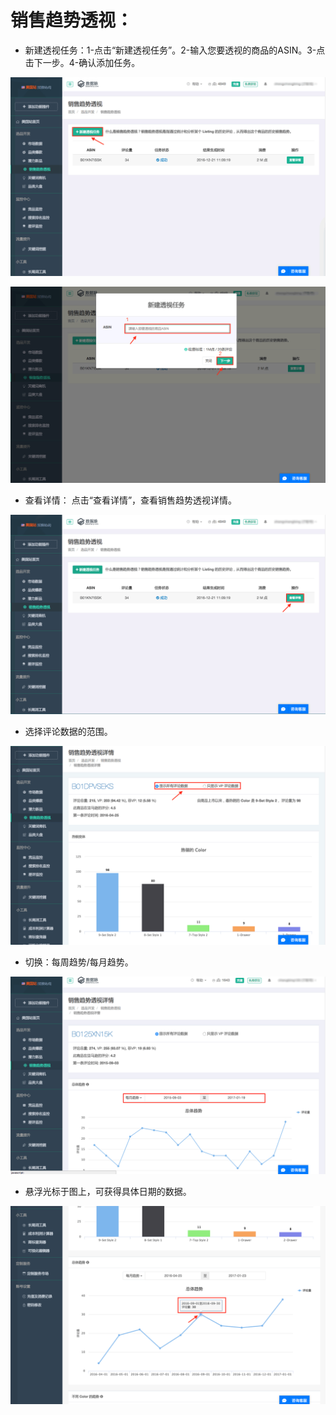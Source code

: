 
# 销售趋势透视：

- 新建透视任务：1-点击“新建透视任务”。2-输入您要透视的商品的ASIN。3-点击下一步。4-确认添加任务。

![](images/32.png)

![](images/33.png)

- 查看详情： 点击“查看详情”，查看销售趋势透视详情。

![](images/34.png)

- 选择评论数据的范围。

![](images/35.png)

- 切换：每周趋势/每月趋势。

![](images/36.png)

- 悬浮光标于图上，可获得具体日期的数据。

![](images/37.png)
